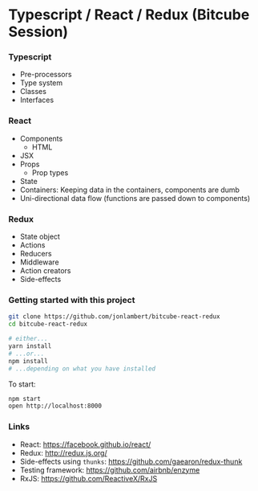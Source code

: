 # Typescript / React / Redux (Bitcube Session)


### Typescript
- Pre-processors
- Type system
- Classes
- Interfaces

### React
- Components
  - HTML
- JSX
- Props
   - Prop types
- State
- Containers: Keeping data in the containers, components are dumb
- Uni-directional data flow (functions are passed down to components)

### Redux
- State object
- Actions
- Reducers
- Middleware
- Action creators
- Side-effects

### Getting started with this project
```bash
git clone https://github.com/jonlambert/bitcube-react-redux
cd bitcube-react-redux

# either...
yarn install 
# ...or...
npm install 
# ...depending on what you have installed
```

To start:

```bash
npm start
open http://localhost:8000
```

### Links

- React: https://facebook.github.io/react/
- Redux: http://redux.js.org/
- Side-effects using `thunks`: https://github.com/gaearon/redux-thunk
- Testing framework: https://github.com/airbnb/enzyme
- RxJS: https://github.com/ReactiveX/RxJS
